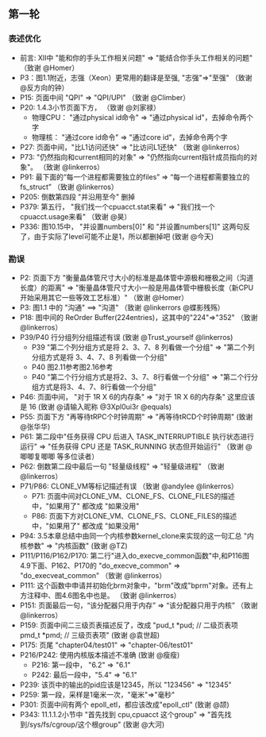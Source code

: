 ## 第一轮

### 表述优化
- 前言: XII中 "能和你的手头工作相关问题" => "能结合你手头工作相关的问题" （致谢 @Homer）
- P3：图1.1附近，志强（Xeon）更常用的翻译是至强, "志强"=>"至强" （致谢 @反方向的钟）
- P15: 页面中间 "QPI" => "QPI/UPI" （致谢 @Climber）
- P20: 1.4.3小节页面下方， （致谢 @刘家禄）
	- 物理CPU： "通过physical id命令" => "通过physical id"，去掉命令两个字
	- 物理核： "通过core id命令" => "通过core id"，去掉命令两个字
- P27: 页面中间，"比L1访问还快" => "比访问L1还快"   （致谢 @linkerros）
- P73: "仍然指向和current相同的对象" => "仍然指向current指针成员指向的对象"。 （致谢 @linkerros）
- P91: 最下面的“每一个进程都需要独立的files” => “每一个进程都需要独立的fs_struct” （致谢 @linkerros）
- P205: 倒数第四段 "并沿用至今" 删掉
- P379: 第五行， "我们找一个cpuacct.stat来看" => "我们找一个cpuacct.usage来看"   （致谢 @昊）
- P336: 图10.15中， "并设置numbers[0]" 和 "并设置numbers[1]" 这两句反了，由于实际了level可能不止是1，所以都删掉吧  (致谢 @今天)

### 勘误
- P2: 页面下方 "衡量晶体管尺寸大小的标准是晶体管中源极和栅极之间（沟道长度）的距离" => "衡量晶体管尺寸大小一般是用晶体管中栅极长度（新CPU开始采用其它一些等效工艺标准）"  （致谢 @Homer）
- P3: 图1.1 中的 "沟通" ==> "沟道"  （致谢 @linkerrors @蝶影残殇）
- P18: 图中间的 ReOrder Buffer(224entries)，这其中的"224"=>"352"  （致谢 @linkerros）
- P39/P40 行分组列分组描述有误  (致谢 @Trust_yourself @linkerros)
	- P39 "第二个列分组方式是将 2、3、7、8 列看做一个分组" => "第二个列分组方式是将 3、4、7、8 列看做一个分组"
	- P40 图2.11参考图2.16参考
	- P40 "第二个行分组方式是将2、3、7、8行看做一个分组" => "第二个行分组方式是将3、4、7、8行看做一个分组"
- P46: 页面中间， "对于 1R X 6的内存条" => "对于 1R X 6的内存条" 这里应该是 16  (致谢 @请输入昵称 @3Xpl0ui3r @equals)
- P55: 页面下方 "再等待tRPC个时钟周期" => "再等待tRCD个时钟周期"   (致谢 @张华华)
- P61: 第二段中"任务获得 CPU 后进入 TASK_INTERRUPTIBLE 执行状态进行运行" => "任务获得 CPU 还是 TASK_RUNNING 状态但开始运行" （致谢 @唧唧复唧唧 等多位读者）
- P62: 倒数第二段中最后一句 "轻量级线程" => "轻量级进程" （致谢 @linkerros）
- P71/P86:   CLONE_VM等标记描述有误  （致谢 @andylee @linkerros）
	- P71: 页面中间对CLONE_VM、CLONE_FS、CLONE_FILES的描述中，"如果用了" 都改成 "如果没用"
	- P86: 页面下方对CLONE_VM、CLONE_FS、CLONE_FILES的描述中，"如果用了" 都改成 "如果没用"
- P94: 3.5本章总结中由同一个内核参数kernel_clone来实现的这一句汇总  "内核参数" => "内核函数"  (致谢 @TZ)
- P111/P116/P162/P170: 第二行"进入do_execve_common函数"中,和P116图4.9下面、P162、P170的 "do_execve_common" => "do_execveat_common" （致谢 @linkerros）
- P111: 这个函数中申请并初始化brm对象中，"brm"改成"bprm"对象。还有上方注释中、图4.6图名中也是。 （致谢 @linkerros）
- P151: 页面最后一句，“该分配器只用于内存” => “该分配器只用于内核” （致谢 @linkerros）
- P159: 页面中间二三级页表描述反了，改成 "pud_t \*pud; // 二级页表项   pmd_t \*pmd; // 三级页表项"  (致谢 @袁世超)
- P175: 页尾 "chapter04/test01" =>  "chapter-06/test01"
- P216/P242: 使用内核版本描述不准确  (致谢 @瘦瘦)
	- P216: 第一段中， "6.2" => "6.1"
	- P242: 最后一段中，"5.4" => "6.1"
- P239: 该页中的输出的pid应该是12345，所以 "123456" => "12345"
- P259: 第一段，采样是1毫米一次，"毫米"=>"毫秒"
- P301: 页面中间有两个 epoll_etl，都应该改成"epoll_ctl"  (致谢 @颉)
- P343: 11.1.1.2小节中 "首先找到 cpu,cpuacct 这个group" => "首先找到/sys/fs/cgroup/这个根group" (致谢 @大河)

